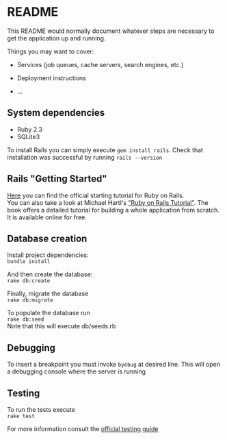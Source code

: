 # README

This README would normally document whatever steps are necessary to get the
application up and running.

Things you may want to cover:

* Services (job queues, cache servers, search engines, etc.)

* Deployment instructions

* ...


## System dependencies

* Ruby 2.3
* SQLite3

To install Rails you can simply execute ```gem install rails```. Check that installation was successful by running ```rails --version```


## Rails "Getting Started"

[Here](http://guides.rubyonrails.org/getting_started.html) you can find the official starting tutorial for Ruby on Rails.  
You can also take a look at Michael Hartl's ["Ruby on Rails Tutorial"](https://www.railstutorial.org/book). The book offers a detailed tutorial for building a whole application from scratch. It is available online for free.


## Database creation

Install project dependencies:  
```bundle install```  

And then create the database:  
```rake db:create```  

Finally, migrate the database  
```rake db:migrate```  

To populate the database run  
```rake db:seed```  
Note that this will execute db/seeds.rb


## Debugging

To insert a breakpoint you must invoke ```byebug``` at desired line. This will open a debugging console where the server is running


## Testing

To run the tests execute  
```rake test```  

For more information consult the [official testing guide](http://guides.rubyonrails.org/testing.html)

